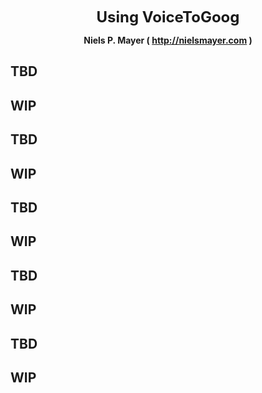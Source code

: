 <p align='center'><font size='5'><b>Using VoiceToGoog</b></font></p>
<p align='center'><b>Niels P. Mayer ( <a href='http://nielsmayer.com'>http://nielsmayer.com</a> )</b></p>



## TBD ##

## WIP ##

## TBD ##

## WIP ##

## TBD ##

## WIP ##

## TBD ##

## WIP ##

## TBD ##

## WIP ##